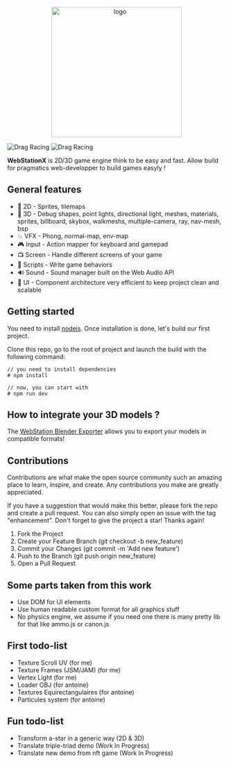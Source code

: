<p align="center">
    <img src="https://sprightly-beijinho.netlify.app/assets/images/logo-9849da864a27064e12d65e3ceffb5488.jpg" alt="logo" width="300"/>
</p>

![Drag Racing](https://img.shields.io/badge/lang-typescript-f39f37) ![Drag Racing](https://img.shields.io/badge/version-2.0.0-blue)

**WebStationX** is 2D/3D game engine think to be easy and fast.
Allow build for pragmatics web-developper to build games easyly !

## General features
- 🧊 2D - Sprites, tilemaps
- 🧊 3D - Debug shapes, point lights, directional light, meshes, materials, sprites, billboard, skybox, walkmeshs, multiple-camera, ray, nav-mesh, bsp
- 💥 VFX - Phong, normal-map, env-map
- 🎮 Input - Action mapper for keyboard and gamepad
- 📺 Screen - Handle different screens of your game
- 📜 Scripts - Write game behaviors
- 🔊 Sound - Sound manager built on the Web Audio API
- 🎨 UI - Component architecture very efficient to keep project clean and scalable

## Getting started
You need to install [nodejs](https://nodejs.org/en/download/). 
Once installation is done, let's build our first project.     

Clone this repo, go to the root of project and launch the build with the following command:
```
// you need to install dependencies
# npm install

// now, you can start with
# npm run dev
```

## How to integrate your 3D models ?
The [WebStation Blender Exporter](https://github.com/jay19240/WebStationX-Blender-Exporter) allows you to export your models in compatible formats!

## Contributions
Contributions are what make the open source community such an amazing place to learn, inspire, and create. Any contributions you make are greatly appreciated.

If you have a suggestion that would make this better, please fork the repo and create a pull request. You can also simply open an issue with the tag "enhancement". Don't forget to give the project a star! Thanks again!    

1. Fork the Project
2. Create your Feature Branch (git checkout -b new_feature)
3. Commit your Changes (git commit -m 'Add new feature')
4. Push to the Branch (git push origin new_feature)
5. Open a Pull Request

## Some parts taken from this work
- Use DOM for UI elements
- Use human readable custom format for all graphics stuff
- No physics engine, we assume if you need one there is many pretty lib for that like ammo.js or canon.js

## First todo-list
- Texture Scroll UV (for me)
- Texture Frames (JSM/JAM) (for me)
- Vertex Light (for me)
- Loader OBJ (for antoine)
- Textures Equirectangulaires (for antoine)
- Particules system (for antoine)

## Fun todo-list
- Transform a-star in a generic way (2D & 3D)
- Translate triple-triad demo (Work In Progress)
- Translate new demo from nft game (Work In Progress)